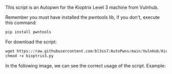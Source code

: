 <p>This script is an Autopwn for the Kioptrix Level 3 machine from Vulnhub.</p>
<p>Remember you must have installed the pwntools lib, if you don't, execute this command:</p>

```python
pip install pwntools
```

<p>For download the script:</p>

```py
wget https://raw.githubusercontent.com/bl3ss7/AutoPwns/main/VulnHub/Kioptrix/Kioptrix3/kioptrix3.py
chmod +x kioptrix3.py
```

<p>In the following image, we can see the correct usage of the script. Example: </p>
